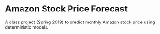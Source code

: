 # Amazon Stock Price Forecast

A class project (Spring 2018) to predict monthly Amazon stock price using deterministic models. 

